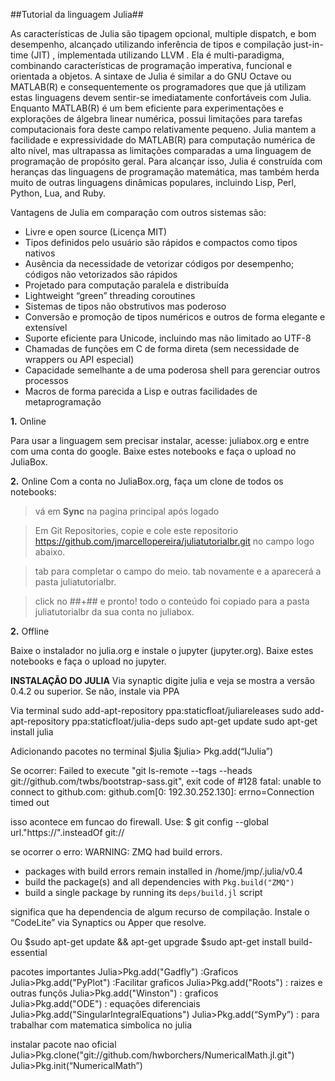 ##Tutorial da linguagem Julia##

As características de Julia são tipagem opcional, multiple dispatch, e bom desempenho, alcançado utilizando inferência de tipos e compilação just-in-time (JIT) , implementada utilizando LLVM . Ela é multi-paradigma, combinando características de programação imperativa, funcional e orientada a objetos. A sintaxe de Julia é similar a do GNU Octave ou MATLAB(R) e consequentemente os programadores que que já utilizam estas linguagens devem sentir-se imediatamente confortáveis com Julia. Enquanto MATLAB(R) é um bem eficiente para experimentações e explorações de álgebra linear numérica, possui limitações para tarefas computacionais fora deste campo relativamente pequeno. Julia mantem a facilidade e expressividade do MATLAB(R) para computação numérica de alto nível, mas ultrapassa as limitações comparadas a uma linguagem de programação de propósito geral. Para alcançar isso, Julia é construída com heranças das linguagens de programação matemática, mas também herda muito de outras linguagens dinâmicas populares, incluindo Lisp, Perl, Python, Lua, and Ruby.

Vantagens de Julia em comparação com outros sistemas são:

*   Livre e open source (Licença MIT)
*   Tipos definidos pelo usuário são rápidos e compactos como tipos nativos
*   Ausência da necessidade de vetorizar códigos por desempenho; códigos não vetorizados são rápidos
*   Projetado para computação paralela e distribuída
*   Lightweight “green” threading coroutines
*   Sistemas de tipos não obstrutivos mas poderoso
*   Conversão e promoção de tipos numéricos e outros de forma elegante e extensível
*   Suporte eficiente para Unicode, incluindo mas não limitado ao UTF-8
*   Chamadas de funções em C de forma direta (sem necessidade de wrappers ou API especial)
*   Capacidade semelhante a de uma poderosa shell para gerenciar outros processos
*   Macros de forma parecida a Lisp e outras facilidades de metaprogramação



**1.** Online

Para usar a linguagem sem precisar instalar, acesse: juliabox.org e entre com uma conta do google. Baixe estes notebooks e faça o upload no JuliaBox.

**2.** Online
Com a conta no JuliaBox.org, faça um clone de todos os notebooks:
> vá em **Sync** na pagina principal após logado
    
> Em Git Repositories, copie e cole este repositorio https://github.com/jmarcellopereira/juliatutorialbr.git no campo logo abaixo.
    
> tab para completar o campo do meio. tab novamente e a aparecerá a pasta juliatutorialbr. 

> click no ##+## e pronto! todo o conteúdo foi copiado para a pasta juliatutorialbr da sua conta no juliabox.

**2.** Offline

Baixe o instalador no julia.org e instale o jupyter (jupyter.org). Baixe estes notebooks e faça o upload no jupyter.

**INSTALAÇÃO DO JULIA**
Via synaptic
digite julia e veja se mostra a versão 0.4.2 ou superior. Se não, instale via PPA

Via terminal
	sudo add-apt-repository ppa:staticfloat/juliareleases
	sudo add-apt-repository ppa:staticfloat/julia-deps
	sudo apt-get update
	sudo apt-get install julia
    
Adicionando pacotes no terminal
	$julia
	$julia> Pkg.add(“IJulia”)
    
Se ocorrer:
Failed to execute "git ls-remote --tags --heads git://github.com/twbs/bootstrap-sass.git", exit code of #128 fatal: unable to connect to github.com: github.com[0: 192.30.252.130]: errno=Connection timed out

isso acontece em funcao do firewall. Use:
	$ git config --global url."https://".insteadOf git://
    
se ocorrer o erro:
WARNING: ZMQ had build errors.
 - packages with build errors remain installed in /home/jmp/.julia/v0.4
 - build the package(s) and all dependencies with `Pkg.build("ZMQ")`
 - build a single package by running its `deps/build.jl` script
 
significa que ha dependencia de algum recurso de compilação. Instale o “CodeLite” via Synaptics ou Apper que resolve.

Ou 
	$sudo apt-get update && apt-get upgrade
	$sudo apt-get install build-essential
    
pacotes importantes
	Julia>Pkg.add("Gadfly")		:Graficos
	Julia>Pkg.add("PyPlot")	:Facilitar graficos
	Julia>Pkg.add("Roots")		: raizes e outras funçõs
	Julia>Pkg.add("Winston")	: graficos	
	Julia>Pkg.add("ODE")		: equações diferenciais
	Julia>Pkg.add("SingularIntegralEquations")
	Julia>Pkg.add(“SymPy”) 		: para trabalhar com matematica simbolica no julia
    
instalar pacote nao oficial
	Julia>Pkg.clone("git://github.com/hwborchers/NumericalMath.jl.git")
	Julia>Pkg.init(“NumericalMath”)